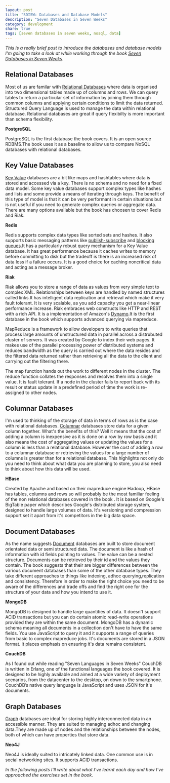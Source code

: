 ```yaml
---
layout: post
title: "SDISW: Databases and Database Models"
description: "Seven Databases in Seven Weeks"
category: development
share: true
tags: [seven databases in seven weeks, nosql, data]
---
```


*This is a really brief post to introduce the databases and database models I'm going to take a look at while working through the book [Seven Databases in Seven Weeks](http://pragprog.com/book/rwdata/seven-databases-in-seven-weeks).*

## Relational Databases

Most of us are familar with [Relational Databases](http://en.wikipedia.org/wiki/Relational_database) where data is organised into two dimensional tables made up of columns and rows. We can query tables to return a particular set of information by joining them through common columns and applying certain conditions to limit the data returned. Structured Query Language is used to manage the data within relational database. Relational databases are great if query flexibilty is more important than schema flexibility.
 
**PostgreSQL**

PostgreSQL is the first database the book covers. It is an open source RDBMS.The book uses it as a baseline to allow us to compare NoSQL databases with relational databases.
 
## Key Value Databases

[Key Value](http://en.wikipedia.org/wiki/NoSQL) databases are a bit like maps and hashtables where data is stored and accessed via a key. There is no schema and no need for a fixed data model. Some key value databases support complex types like hashes and lists and some provide a means of iterating through keys. The benefit of this type of model is that it can be very performant in certain situations but is not useful if you need to generate complex queries or aggregate data. There are many options available but the book has choosen to cover Redis and Riak.

**Redis**

Redis supports complex data types like sorted sets and hashes. It also supports basic messaging patterns like [publish-subscribe](http://en.wikipedia.org/wiki/Publish%E2%80%93subscribe_pattern) and [blocking queues](http://tutorials.jenkov.com/java-concurrency/blocking-queues.html).It has a particularly robust query mechanism for a Key Value database. It has great performance because it caches writes to memory before committing to disk but the tradeoff is there is an increased risk of data loss if a failure occurs. It is a good choice for caching noncritical data and acting as a message broker.

**Riak**

Riak allows you to store a range of data as values from very simple text to complex XML. Relationships between keys are handled by named structures called links.It has intelligent data replication and retrieval which make it very fault tolerant. It is very scalable, as you add capacity you get a near-linear performance increase. Riak embraces web constructs like HTTP and REST with a rich API. It is a implementation of Amazon's [Dynamo](http://aws.amazon.com/dynamodb/).It is the first database in the book which supports advanced querying via mapreduce.

MapReduce is a framework to allow developers to write queries that process large amounts of unstructured data in parallel across a distrubuted cluster of servers. It was created by Google to index their web pages. It makes use of the parallel processing power of distributed systems and reduces bandwidth as the query is carried out where the data resides and the filtered data returned rather than retrieving all the data to the client and carrying out the filtering there.

The map function hands out the work to different nodes in the cluster. The reduce function collates the responses and resolves them into a single value.
It is fault tolerant. If a node in the cluster fails to report back with its result or status update in a predefined period of time the work is re-assigned to other nodes.

## Columnar Databases

I'm used to thinking of the storage of data in terms of rows as is the case with relational databases. [Columnar](http://en.wikipedia.org/wiki/Column-oriented_DBMS) databases store data for a given column together. What's the benefits of this? Well it means that the cost of adding a column is inexpensive as it is done on a row by row basis and it also means the cost of aggregating values or updating the values for a column is less than a relational database. However the cost of adding a row to a columnar database or retrieving the values for a large number of columns is greater than for a relational database. This highlights not only do you need to think about what data you are planning to store, you also need to think about how this data will be used. 

**HBase**

Created by Apache and based on their mapreduce engine Hadoop, HBase has tables, columns and rows so will probably be the most familiar feeling of the non relational databases covered in the book . It is based on Google's BigTable paper which describes Google's distributed storage system, designed to handle large volumes of data. It's versioning and compression support set it apart from it's competitors in the big data space. 

## Document Databases 

As the name suggests [Document](http://en.wikipedia.org/wiki/Document-oriented_database) databases are built to store document orientated data or semi structured data. The document is like a hash of information with id fields pointing to values. The value can be a nested structure. Documents can be retrieved by their id and the values they contain. The book suggests that their are bigger differences between the various document databases than some of the other database types. They take different approaches to things like indexing, adhoc querying,replication and consistency. Therefore in order to make the right choice you need to be aware of the differences and trade offs and find the right one for the structure of your data and how you intend to use it.

**MongoDB**

MongoDB is designed to handle large quantities of data. It doesn't support ACID transactions but you can do certain atomic read-write operations provided they are within the same document. MongoDB has a dynamic schema meaning all documents in a collection don't have to have the same fields. You use JavaScript to query it and it supports a range of queries from basic to complex mapreduce jobs. It's documents are stored in a JSON format. It places emphasis on ensuring it's data remains consistent.

**CouchDB**

As I found out while reading "Seven Languages in Seven Weeks" CouchDB is written in Erlang, one of the functional languages the book covered. It is designed to be highly available and aimed at a wide variety of deployment scenarios, from the datacenter to the desktop, on down to the smartphone. CouchDB’s native query language is JavaScript and uses JSON for it's documents. 

## Graph Databases 

[Graph](http://en.wikipedia.org/wiki/Graph_database) databases are ideal for storing highly interconnected data in an accessible manner. They are suited to managing adhoc and changing data.They are made up of nodes and the relationships between the nodes, both of which can have properties that store data.

**Neo4J**

Neo4J is ideally suited to intricately linked data. One common use is in social networking sites. It supports ACID transactions.

*In the following posts I'll write about what I've learnt each day and how I've approached the exercises set in the book.*

